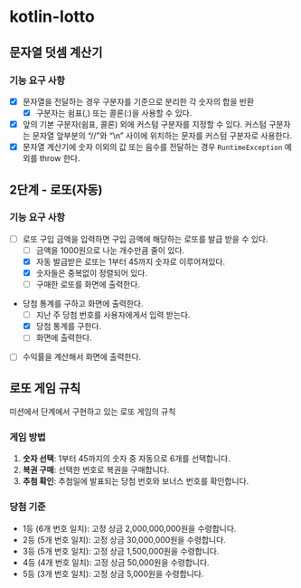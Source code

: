# kotlin-lotto

## 문자열 덧셈 계산기

### 기능 요구 사항

- [x] 문자열을 전달하는 경우 구분자를 기준으로 분리한 각 숫자의 합을 반환
  - [x] 구분자는 쉼표(,) 또는 콜론(:)을 사용할 수 있다.
- [x] 앞의 기본 구분자(쉼표, 콜론) 외에 커스텀 구분자를 지정할 수 있다. 커스텀 구분자는 문자열 앞부분의 “//”와 “\n” 사이에 위치하는 문자를 커스텀 구분자로 사용한다.
- [x] 문자열 계산기에 숫자 이외의 값 또는 음수를 전달하는 경우 `RuntimeException` 예외를 throw 한다.

## 2단계 - 로또(자동)

### 기능 요구 사항

- [ ] 로또 구입 금액을 입력하면 구입 금액에 해당하는 로또를 발급 받을 수 있다.
  - [ ] 금액을 1000원으로 나눈 개수만큼 줄이 있다. 
  - [x] 자동 발급받은 로또는 1부터 45까지 숫자로 이루어져있다.
  - [x] 숫자들은 중복없이 정렬되어 있다.
  - [ ] 구매한 로또를 화면에 출력한다.
- 당첨 통계를 구하고 화면에 출력한다.
  - [ ] 지난 주 당첨 번호를 사용자에게서 입력 받는다.
  - [x] 당첨 통계를 구한다.
  - [ ] 화면에 출력한다. 
- [ ] 수익률을 계산해서 화면에 출력한다.

## 로또 게임 규칙

미션에서 단계에서 구현하고 있는 로또 게임의 규칙

### 게임 방법

1. __숫자 선택__: 1부터 45까지의 숫자 중 자동으로 6개를 선택합니다.
2. __복권 구매__: 선택한 번호로 복권을 구매합니다.
3. __추첨 확인__: 추첨일에 발표되는 당첨 번호와 보너스 번호를 확인합니다.

### 당첨 기준

- 1등 (6개 번호 일치): 고정 상금 2,000,000,000원을 수령합니다.
- 2등 (5개 번호 일치): 고정 상금 30,000,000원을 수령합니다.
- 3등 (5개 번호 일치): 고정 상금 1,500,000원을 수령합니다.
- 4등 (4개 번호 일치): 고정 상금 50,000원을 수령합니다.
- 5등 (3개 번호 일치): 고정 상금 5,000원을 수령합니다.
